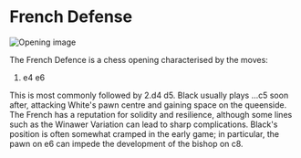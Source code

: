 # French Defense

![Opening image](https://www.thechesswebsite.com/wp-content/uploads/2012/07/French-Defense.jpg)

The French Defence is a chess opening characterised by the moves:



1. e4 e6

This is most commonly followed by 2.d4 d5. Black usually plays ...c5 soon after, attacking White's pawn centre and gaining space on the queenside. The French has a reputation for solidity and resilience, although some lines such as the Winawer Variation can lead to sharp complications. Black's position is often somewhat cramped in the early game; in particular, the pawn on e6 can impede the development of the bishop on c8.



